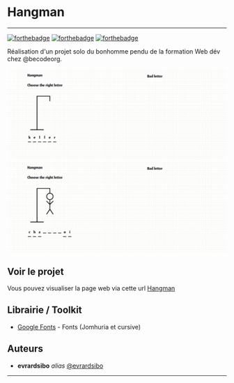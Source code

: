 # Hangman
<hr>


[![forthebadge](https://forthebadge.com/images/badges/uses-html.svg)](https://forthebadge.com)
[![forthebadge](https://forthebadge.com/images/badges/uses-css.svg)](https://forthebadge.com)
[![forthebadge](https://forthebadge.com/images/badges/uses-js.svg)](https://forthebadge.com)


Réalisation d'un projet solo du bonhomme pendu  de la formation Web dév chez @becodeorg.

![Preview](assets/images/win.png)
![Preview](assets/images/lose.png)

## Voir le projet

Vous pouvez visualiser la page web via cette url [Hangman]( https://evrardsibo.github.io/Hangman/)

## Librairie / Toolkit
* [Google Fonts](https://fonts.google.com/) - Fonts (Jomhuria et cursive)


## Auteurs
* **evrardsibo** _alias_ [@evrardsibo](https://github.com/evrardsibo)

<hr>

